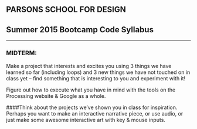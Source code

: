 ## PARSONS SCHOOL FOR DESIGN
## Summer 2015 Bootcamp Code Syllabus
-------------------------------------------------------------------

### MIDTERM:
Make a project that interests and excites you using 3 things we have learned so far (including loops) and 3 new things we have not touched on in class yet – find something that is interesting to you and experiment with it!

Figure out how to execute what you have in mind with the tools on the Processing website & Google as a whole.

####Think about the projects we’ve shown you in class for inspiration.
Perhaps you want to make an interactive narrative piece, or use audio, or just make some awesome interactive art with key & mouse inputs.


